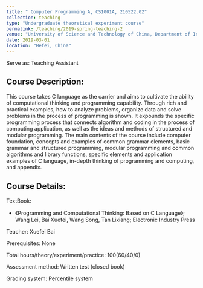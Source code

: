 ```yaml
---
title: " Computer Programming A, CS1001A, 210522.02"
collection: teaching
type: "Undergraduate theoretical experiment course"
permalink: /teaching/2019-spring-teaching-2
venue: "University of Science and Technology of China, Department of Information Science and Technology"
date: 2019-03-01
location: "Hefei, China"
---
```


Serve as: Teaching Assistant

## Course Description:

This course takes C language as the carrier and aims to cultivate the ability of computational thinking and programming capability. Through rich and practical examples, how to analyze problems, organize data and solve problems in the process of programming is shown. It expounds the specific programming process that connects algorithm and coding in the process of computing application, as well as the ideas and methods of structured and modular programming. The main contents of the course include computer foundation, concepts and examples of common grammar elements, basic grammar and structured programming, modular programming and common algorithms and library functions, specific elements and application examples of C language, in-depth thinking of programming and computing, and appendix.

## Course Details:

TextBook: 
* 《Programming and Computational Thinking: Based on C Language》; Wang Lei, Bai Xuefei, Wang Song, Tan Lixiang; Electronic Industry Press

Teacher: Xuefei Bai

Prerequisites: None

Total hours/theory/experiment/practice: 100(60/40/0)

Assessment method: Written test (closed book)

Grading system: Percentile system


